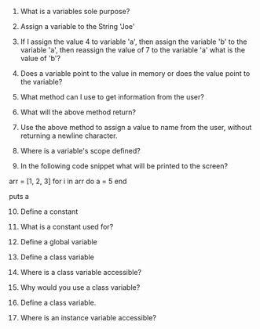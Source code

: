 1. What is a variables sole purpose?

2. Assign a variable to the String 'Joe'

3. If I assign the value 4 to variable 'a', then assign the variable 'b' to the variable 'a', then reassign the value of 7 to the variable 'a' what is the value of 'b'?

4. Does a variable point to the value in memory or does the value point to the variable?

5. What method can I use to get information from the user?

6. What will the above method return?

7. Use the above method to assign a value to name from the user, without returning a newline character. 

8. Where is a variable's scope defined?

9. In the following code snippet what will be printed to the screen?

arr = [1, 2, 3]
for i in arr do
  a = 5
end 

puts a

10. Define a constant

11. What is a constant used for?

12. Define a global variable

13. Define a class variable

14. Where is a class variable accessible?

15. Why would you use a class variable?

16. Define a class variable. 

17. Where is an instance variable accessible?

